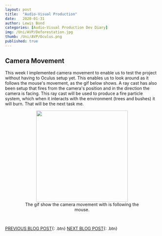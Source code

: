 ```yaml
---
layout: post
title:  "Audio-Visual Production"
date:   2020-01-31
author: Lewis Bond
categories: [Audio-Visual Production Dev Diary]
img: /Uni/AVP/Deforestation.jpg
thumb: /Uni/AVP/Oculus.png
published: true
---
```

<!--more-->

## Camera Movement

This week I implemented camera movement to enable us to test the project without having to Oculus setup yet. This enables us to look around as it follows the mouse's movement, as the gif below shows. A ray cast has also been setup that fires from the camera's position and in the direction the camera is facing. This ray cast will be used to produce a fire particle system, which when it interacts with the environment (trees and bushes) it will burn. That will be the next task me.

<center>
	<figure>
	    <a href="/assets/img/blog/Uni/AVP/cameraMovement.gif"><img src="/assets/img/blog/Uni/AVP/cameraMovement.gif" height="300px"></a>
	    <figcaption>The gif show the camera movement with is following the mouse.</figcaption>
	</figure>
</center>
<br/>

[PREVIOUS BLOG POST](https://lbondi7.github.io/audio-visual%20production%20dev%20diary/avp-dd-Deforestation-1){: .btn}
[NEXT BLOG POST](https://lbondi7.github.io/low%20level%20programming%20dev%20diary/ex-machina%20dev%20diary/AVP-dd-ExMachina-3){: .btn}
